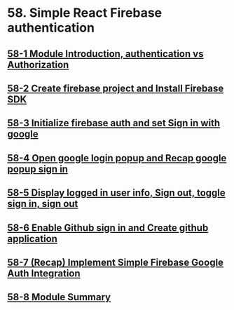# 58. Simple React Firebase authentication

## [58-1 Module Introduction, authentication vs Authorization](./my-app/src/58-1%20Module%20Introduction%2C%20authentication%20vs%20Authorization/)

## [58-2 Create firebase project and Install Firebase SDK](./my-app/src/58-2%20Create%20firebase%20project%20and%20Install%20Firebase%20SDK/)

## [58-3 Initialize firebase auth and set Sign in with google](./my-app/src/58-3%20Initialize%20firebase%20auth%20and%20set%20Sign%20in%20with%20google/)

## [58-4 Open google login popup and Recap google popup sign in](./my-app/src/58-4%20Open%20google%20login%20popup%20and%20Recap%20google%20popup%20sign%20in/)

## [58-5 Display logged in user info, Sign out, toggle sign in, sign out](./my-app/src/58-5%20Display%20logged%20in%20user%20info%2C%20Sign%20out%2C%20toggle%20sign%20in%2C%20sign%20out/)

## [58-6 Enable Github sign in and Create github application](./my-app/src/58-6%20Enable%20Github%20sign%20in%20and%20Create%20github%20application/)

## [58-7 (Recap) Implement Simple Firebase Google Auth Integration](<./my-app/src/58-7%20(Recap)%20Implement%20Simple%20Firebase%20Google%20Auth%20Integration/>)

## [58-8 Module Summary](<./my-app/src/58-8 Module Summary/>)
